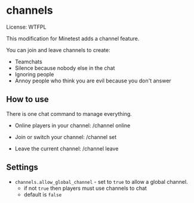 channels
========

License: WTFPL


This modification for Minetest adds a channel feature.

You can join and leave channels to create:

* Teamchats
* Silence because nobody else in the chat
* Ignoring people
* Annoy people who think you are evil because you don't answer

How to use
----------

There is one chat command to manage everything.

* Online players in your channel:  /channel online

* Join or switch your channel:     /channel set <channel>

* Leave the current channel:       /channel leave

Settings
--------

* `channels.allow_global_channel` - set to `true` to allow a global channel.
    * if not `true` then players must use channels to chat
    * default is `false`
